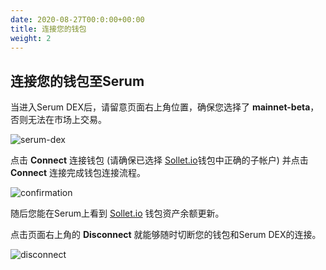 ```yaml
---
date: 2020-08-27T00:0:00+00:00
title: 连接您的钱包
weight: 2
---
```


## 连接您的钱包至Serum

当进入Serum DEX后，请留意页面右上角位置，确保您选择了 **mainnet-beta**，否则无法在市场上交易。

![serum-dex](/images/articles/serum-dex/connect-wallet/serum-dex.png?classes=shadow&width=50pc)

点击 **Connect** 连接钱包 (请确保已选择 [Sollet.io](https://sollet.io)钱包中正确的子帐户) 并点击 **Connect** 连接完成钱包连接流程。

![confirmation](/images/articles/serum-dex/connect-wallet/confirmation.png?classes=shadow&width=20pc)

随后您能在Serum上看到 [Sollet.io](https://sollet.io) 钱包资产余额更新。

点击页面右上角的 **Disconnect** 就能够随时切断您的钱包和Serum DEX的连接。

![disconnect](/images/articles/serum-dex/connect-wallet/disconnect.png?classes=shadow&width=25pc)
